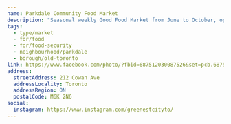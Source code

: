 ```yaml
---
name: Parkdale Community Food Market
description: "Seasonal weekly Good Food Market from June to October, operated by West Neighbourhood House Greenest City Program."
tags:
  - type/market
  - for/food
  - for/food-security
  - neighbourhood/parkdale
  - borough/old-toronto
link: https://www.facebook.com/photo/?fbid=687512030087526&set=pcb.687512150087514
address:
  streetAddress: 212 Cowan Ave
  addressLocality: Toronto
  addressRegion: ON
  postalCode: M6K 2N6
social:
  instagram: https://www.instagram.com/greenestcityto/
---
```

